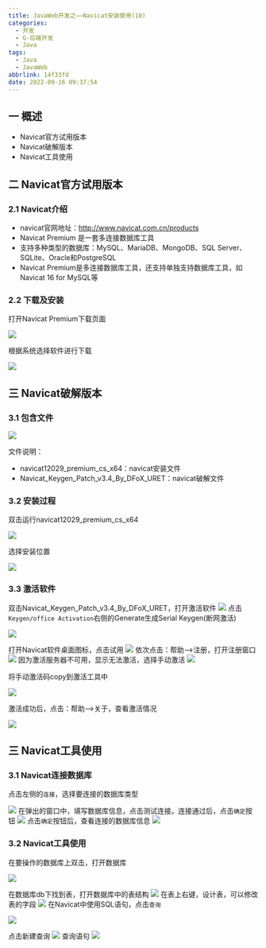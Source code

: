 ```yaml
---
title: JavaWeb开发之——Navicat安装使用(10)
categories:
  - 开发
  - G-后端开发
  - Java
tags:
  - Java
  - JavaWeb
abbrlink: 14f33fd
date: 2022-09-16 09:37:54
---
```

## 一  概述

* Navicat官方试用版本
* Navicat破解版本
* Navicat工具使用

<!--more-->

## 二  Navicat官方试用版本

### 2.1 Navicat介绍

* navicat官网地址：http://www.navicat.com.cn/products
* Navicat Premium 是一套多连接数据库工具
* 支持多种类型的数据库：MySQL、MariaDB、MongoDB、SQL Server、SQLite、Oracle和PostgreSQL
* Navicat Premium是多连接数据库工具，还支持单独支持数据库工具，如Navicat 16 for MySQL等

### 2.2 下载及安装

打开Navicat Premium下载页面

![][1]

根据系统选择软件进行下载

![][2]

## 三 Navicat破解版本

### 3.1 包含文件
![][3]

文件说明：

* navicat12029_premium_cs_x64：navicat安装文件
* Navicat_Keygen_Patch_v3.4_By_DFoX_URET：navicat破解文件

### 3.2 安装过程

双击运行navicat12029_premium_cs_x64

![][4]

选择安装位置

![][5]

### 3.3 激活软件

双击Navicat_Keygen_Patch_v3.4_By_DFoX_URET，打开激活软件
![][6]
点击`Keygen/office Activation`右侧的Generate生成Serial Keygen(断网激活)

![][7]

打开Navicat软件桌面图标，点击试用
![][8]
依次点击：帮助——>注册，打开注册窗口
![][9]
因为激活服务器不可用，显示无法激活，选择手动激活
![][10]

将手动激活码copy到激活工具中

![][11]

激活成功后，点击：帮助——>关于，查看激活情况

![][12]

## 三 Navicat工具使用

### 3.1 Navicat连接数据库

点击左侧的`连接`，选择要连接的数据库类型

![][13]
在弹出的窗口中，填写数据库信息，点击测试连接。连接通过后，点击`确定`按钮
![][14]
点击`确定`按钮后，查看连接的数据库信息
![][15]

### 3.2 Navicat工具使用

在要操作的数据库上双击，打开数据库

![][16]

在数据库db下找到表，打开数据库中的表结构
![][17]
在表上右键，设计表，可以修改表的字段
![][18]
在Navicat中使用SQL语句，点击`查询`

![][19]

点击新建查询
![][20]
查询语句
![][21]


[1]:https://cdn.jsdelivr.net/gh/PGzxc/CDN/blog-java/javaweb-10-navicat-download-page.png
[2]:https://cdn.jsdelivr.net/gh/PGzxc/CDN/blog-java/javaweb-10-navicat-download-version.png
[3]:https://cdn.jsdelivr.net/gh/PGzxc/CDN/blog-java/javaweb-10-navicat-active-files.png
[4]:https://cdn.jsdelivr.net/gh/PGzxc/CDN/blog-java/javaweb-10-navicat-active-install-start.png
[5]:https://cdn.jsdelivr.net/gh/PGzxc/CDN/blog-java/javaweb-10-navicat-active-install-position.png
[6]:https://cdn.jsdelivr.net/gh/PGzxc/CDN/blog-java/javaweb-10-navicat-active-patch-open.png
[7]:https://cdn.jsdelivr.net/gh/PGzxc/CDN/blog-java/javaweb-10-navicat-active-patch-generate-serial.png
[8]:https://cdn.jsdelivr.net/gh/PGzxc/CDN/blog-java/javaweb-10-navicat-active-install-try.png
[9]:https://cdn.jsdelivr.net/gh/PGzxc/CDN/blog-java/javaweb-10-navicat-active-copy-code.png
[10]:https://cdn.jsdelivr.net/gh/PGzxc/CDN/blog-java/javaweb-10-navicat-active-resolve-no.png
[11]:https://cdn.jsdelivr.net/gh/PGzxc/CDN/blog-java/javaweb-10-navicat-active-request-copy.png
[12]:https://cdn.jsdelivr.net/gh/PGzxc/CDN/blog-java/javaweb-10-navicat-active-finish.png
[13]:https://cdn.jsdelivr.net/gh/PGzxc/CDN/blog-java/javaweb-10-navicat-use-connect.png
[14]:https://cdn.jsdelivr.net/gh/PGzxc/CDN/blog-java/javaweb-10-navicat-active-use-test.png
[15]:https://cdn.jsdelivr.net/gh/PGzxc/CDN/blog-java/javaweb-10-navicat-use-db.png
[16]:https://cdn.jsdelivr.net/gh/PGzxc/CDN/blog-java/javaweb-10-navicat-use-db-choice.png
[17]:https://cdn.jsdelivr.net/gh/PGzxc/CDN/blog-java/javaweb-10-navicat-use-table.png
[18]:https://cdn.jsdelivr.net/gh/PGzxc/CDN/blog-java/javaweb-10-navicat-use-add.png
[19]:https://cdn.jsdelivr.net/gh/PGzxc/CDN/blog-java/javaweb-10-navicat-use-query.png
[20]:https://cdn.jsdelivr.net/gh/PGzxc/CDN/blog-java/javaweb-10-navicat-use-query-new.png
[21]:https://cdn.jsdelivr.net/gh/PGzxc/CDN/blog-java/javaweb-10-navicat-use-show-tables.png